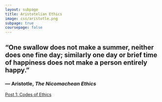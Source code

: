 ```yaml
---
layout: subpage
title: Aristotelian Ethics
image: css/aristotle.png
subpage: true
coursepage: false
---
```


## “One swallow does not make a summer, neither does one fine day; similarly one day or brief time of happiness does not make a person entirely happy.”
### ― Aristotle, *The Nicomachean Ethics*


[Post 1: Codes of Ethics](post1)

